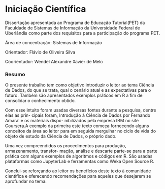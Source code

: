 # Iniciação Científica

Dissertação apresentada ao Programa de Educação Tutorial(PET) da Faculdade de Sistemas de Informação da Universidade Federal de Uberlândia como parte dos requisitos para a participação do programa PET.

Área de concentração: Sistemas de Informação

Orientador: Flávio de Oliveira Silva

Coorientador: Wendel Alexandre Xavier de Melo

### Resumo

O presente trabalho tem como objetivo introduzir o leitor ao tema Ciência de Dados,
do que se trata, qual o cenário atual e as expectativas para o futuro. Também são
apresentados exemplos práticos em R a fim de consolidar o conhecimento obtido.

Com esse intuito foram usadas diversas fontes durante a pesquisa, dentre elas as prin-
cipais foram, Introdução à Ciência de Dados por Fernando Amaral e os materiais dispo-
nibilizados pela empresa IBM no site Coursera.A exemplo da primeira este texto começa
fornecendo alguns conceitos da área ao leitor para em seguida mergulhar no ciclo de vida
do objeto de estudo da Ciência de Dados, o próprio dado.

Uma vez compreendidos os procedimentos para produção, armazenamento, transfor-
mação, análise e descarte parte-se para a parte prática com alguns exemplos de algoritmos
e códigos em R. São usadas plataformas como JupyterLab e ferramentas como Weka Open
Source R.

Conclui-se reforçando ao leitor os benefícios deste texto à comunidade científica e
oferecendo recomendações para aqueles que desejarem se aprofundar no tema.
